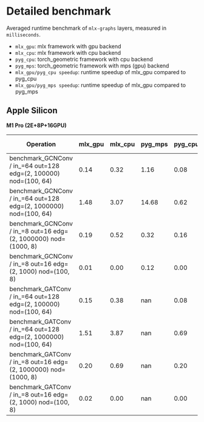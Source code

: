 # Detailed benchmark

Averaged runtime benchmark of `mlx-graphs` layers, measured in `milliseconds`.

* `mlx_gpu`: mlx framework with gpu backend
* `mlx_cpu`: mlx framework with cpu backend
* `pyg_cpu`: torch_geometric framework with cpu backend
* `pyg_mps`: torch_geometric framework with mps (gpu) backend
* `mlx_gpu/pyg_cpu speedup`: runtime speedup of mlx_gpu compared to pyg_cpu
* `mlx_gpu/pyg_mps speedup`: runtime speedup of mlx_gpu compared to pyg_mps

## Apple Silicon

**M1 Pro (2E+8P+16GPU)**

| Operation                                                             | mlx_gpu | mlx_cpu | pyg_mps | pyg_cpu | mlx_gpu/pyg_cpu speedup | mlx_gpu/pyg_mps speedup |
|-----------------------------------------------------------------------|-------|-------|-------|-------|-----------------------|-----------------------|
| benchmark_GCNConv / in_=64 out=128 edg=(2, 100000) nod=(100, 64)  |   0.14 |   0.32 |   1.16 |   0.08 |    -46% |   +704% |
| benchmark_GCNConv / in_=64 out=128 edg=(2, 1000000) nod=(100, 64) |   1.48 |   3.07 |  14.68 |   0.62 |    -57% |   +891% |
| benchmark_GCNConv / in_=8 out=16 edg=(2, 1000000) nod=(1000, 8)   |   0.19 |   0.52 |   0.32 |   0.16 |    -18% |    +66% |
| benchmark_GCNConv / in_=8 out=16 edg=(2, 1000) nod=(100, 8)       |   0.01 |   0.00 |   0.12 |   0.00 |    -89% |   +920% |
| benchmark_GATConv / in_=64 out=128 edg=(2, 100000) nod=(100, 64)  |   0.15 |   0.38 | nan |   0.08 |    -44% | nan |
| benchmark_GATConv / in_=64 out=128 edg=(2, 1000000) nod=(100, 64) |   1.51 |   3.87 | nan |   0.69 |    -54% | nan |
| benchmark_GATConv / in_=8 out=16 edg=(2, 1000000) nod=(1000, 8)   |   0.20 |   0.69 | nan |   0.20 |      0% | nan |
| benchmark_GATConv / in_=8 out=16 edg=(2, 1000) nod=(100, 8)       |   0.02 |   0.00 | nan |   0.00 |    -92% | nan |
